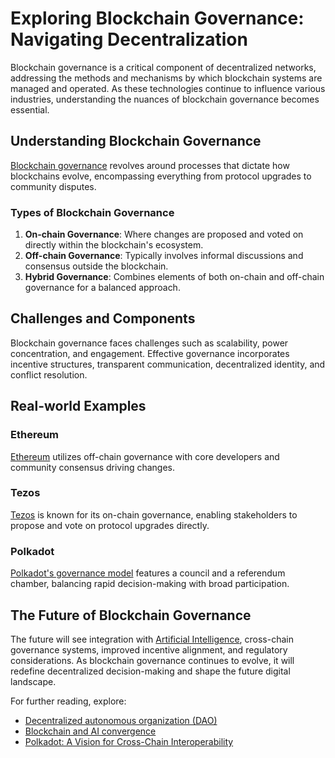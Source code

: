 # Exploring Blockchain Governance: Navigating Decentralization

Blockchain governance is a critical component of decentralized networks, addressing the methods and mechanisms by which blockchain systems are managed and operated. As these technologies continue to influence various industries, understanding the nuances of blockchain governance becomes essential.

## Understanding Blockchain Governance

[Blockchain governance](https://en.wikipedia.org/wiki/Blockchain_governance) revolves around processes that dictate how blockchains evolve, encompassing everything from protocol upgrades to community disputes.

### Types of Blockchain Governance

1. **On-chain Governance**: Where changes are proposed and voted on directly within the blockchain's ecosystem.
2. **Off-chain Governance**: Typically involves informal discussions and consensus outside the blockchain.
3. **Hybrid Governance**: Combines elements of both on-chain and off-chain governance for a balanced approach.

## Challenges and Components

Blockchain governance faces challenges such as scalability, power concentration, and engagement. Effective governance incorporates incentive structures, transparent communication, decentralized identity, and conflict resolution.

## Real-world Examples

### Ethereum

[Ethereum](https://ethereum.org/en/governance/) utilizes off-chain governance with core developers and community consensus driving changes.

### Tezos

[Tezos](https://tezos.com/) is known for its on-chain governance, enabling stakeholders to propose and vote on protocol upgrades directly.

### Polkadot

[Polkadot's governance model](https://wiki.polkadot.network/docs/learn-governance) features a council and a referendum chamber, balancing rapid decision-making with broad participation.

## The Future of Blockchain Governance

The future will see integration with [Artificial Intelligence](https://www.forbes.com/sites/forbesbusinesscouncil/2023/06/06/integrating-artificial-intelligence-with-blockchain-what-does-the-future-hold/?sh=32d7b64b65bb), cross-chain governance systems, improved incentive alignment, and regulatory considerations. As blockchain governance continues to evolve, it will redefine decentralized decision-making and shape the future digital landscape.

For further reading, explore:
- [Decentralized autonomous organization (DAO)](https://en.wikipedia.org/wiki/Decentralized_autonomous_organization)
- [Blockchain and AI convergence](https://www.ibm.com/blogs/research/2020/01/blockchain-ai-convergence/)
- [Polkadot: A Vision for Cross-Chain Interoperability](https://medium.com/polkadot-network/polkadot-a-vision-for-cross-chain-interoperability-556fdd2e1651)